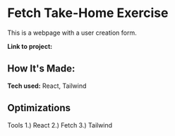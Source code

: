 # Fetch Take-Home Exercise
This is a webpage with a user creation form.

**Link to project:** 

## How It's Made:

**Tech used:** React, Tailwind

## Optimizations


Tools
1.) React
2.) Fetch 
3.) Tailwind